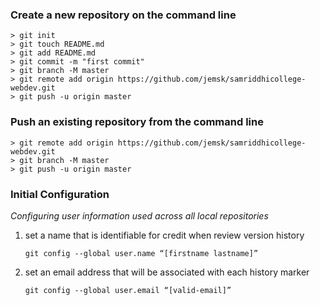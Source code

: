
### Create a new repository on the command line
```
> git init
> git touch README.md
> git add README.md
> git commit -m "first commit"
> git branch -M master
> git remote add origin https://github.com/jemsk/samriddhicollege-webdev.git
> git push -u origin master
```

### Push an existing repository from the command line
```
> git remote add origin https://github.com/jemsk/samriddhicollege-webdev.git
> git branch -M master
> git push -u origin master
```

### Initial Configuration
*Configuring user information used across all local repositories*

1. set a name that is identifiable for credit when review version history

	```
	git config --global user.name “[firstname lastname]”
	```
2. set an email address that will be associated with each history marker
	```
	git config --global user.email “[valid-email]”
	```